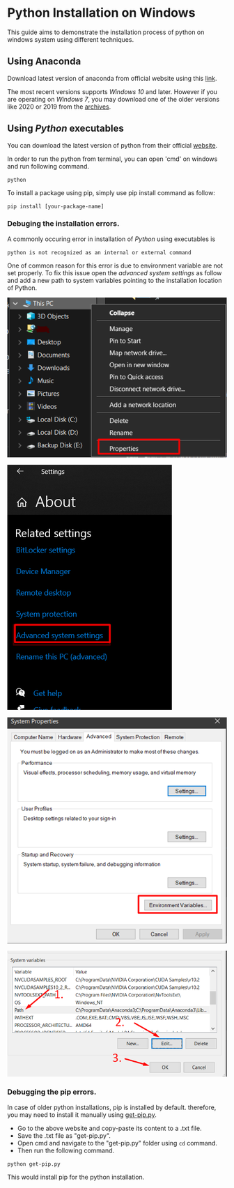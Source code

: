 # Python Installation on Windows

This guide aims to demonstrate the installation process of python on windows system using different techniques.


## Using Anaconda
Download latest version of anaconda from official website using this [link](https://www.anaconda.com/products/individual).

The most recent versions supports *Windows 10* and later. However if you are operating on *Windows 7*, you may download one of the older versions like 2020 or 2019 from the [archives](https://repo.anaconda.com/archive/).

## Using *Python* executables
You can download the latest version of python from their official [website](https://www.python.org/downloads/).

In order to run the python from terminal, you can open 'cmd' on windows and run following command.

```console
python
```

To install a package using pip, simply use pip install command as follow:

```console
pip install [your-package-name]
```

### Debuging the installation errors.
A commonly occuring error in installation of *Python* using executables is 
```console
python is not recognized as an internal or external command
```
One of common reason for this error is due to environment variable are not set properly. To fix this issue open the *advanced system settings* as follow and add a new path to system variables pointing to the installation location of Python.

![settings in windows explorer](./imgs/1.png)

![open the settings](./imgs/2.png)

![environment variables](./imgs/3.png)

![system variables](./imgs/4.png)

### Debugging the pip errors.
In case of older python installations, pip is installed by default. therefore, you may need to install it manually using [get-pip.py](https://bootstrap.pypa.io/get-pip.py). 
* Go to the above website and copy-paste its content to a .txt file.
* Save the .txt file as "get-pip.py".
* Open cmd and navigate to the "get-pip.py" folder using `cd` command. 
* Then run the following command.
```script
python get-pip.py
```
This would install pip for the python installation.
